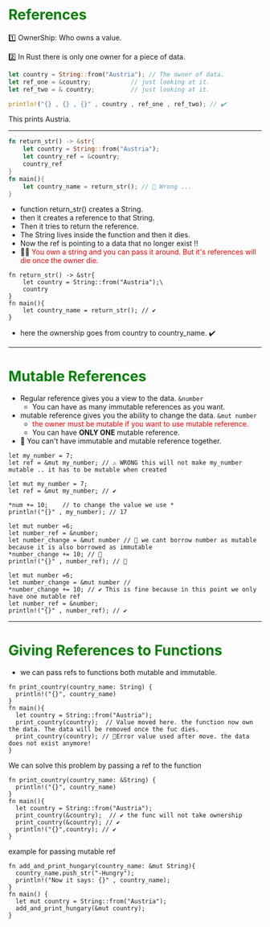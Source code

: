 # <font color="green">References </font>

1️⃣ OwnerShip: Who owns a value.

2️⃣ In Rust there is only one owner for a piece of data.

```rust
let country = String::from("Austria"); // The owner of data.
let ref_one = &country;           // just looking at it.
let ref_two = & country;          // just looking at it.

println!("{} , {} , {}" , country , ref_one , ref_two); // ✔️
```

This prints Austria.

---

```rust
fn return_str() -> &str{
    let country = String::from("Austria");
    let country_ref = &country;
    country_ref
}
fn main(){
    let country_name = return_str(); // 🛑 Wrong ...
}
```

- function return_str() creates a String.
- then it creates a reference to that String.
- Then it tries to return the reference.
- The String lives inside the function and then it dies.
- Now the ref is pointing to a data that no longer exist !!
- 🦀🦀<font color="red"> You own a string and you can pass it around. But it's references will die once the owner die. </font>

```
fn return_str() -> &str{
    let country = String::from("Austria");\
    country
}
fn main(){
    let country_name = return_str(); // ✔️
}
```

- here the ownership goes from country to country_name. ✔️

---

# <font color="green">Mutable References</font>

- Regular reference gives you a view to the data. `&number`
  - You can have as many immutable references as you want.
- mutable reference gives you the ability to change the data. `&mut number`
  - <font color="red"> the owner must be mutable if you want to use mutable reference. </font>
  - You can have **ONLY ONE** mutable reference.
- 📝 You can't have immutable and mutable reference together.

```
let my_number = 7;
let ref = &mut my_number; // ⚠️ WRONG this will not make my_number mutable .. it has to be mutable when created
```

```
let mut my_number = 7;
let ref = &mut my_number; // ✔️

*num += 10;    // to change the value we use *
println!("{}" , my_number); // 17
```

```
let mut number =6;
let number_ref = &number;
let number_change = &mut number // 🛑 we cant borrow number as mutable because it is also borrowed as immutable
*number_change += 10; // 🛑
println!("{}" , number_ref); // 🛑
```

```
let mut number =6;
let number_change = &mut number //
*number_change += 10; // ✔️ This is fine because in this point we only have one mutable ref
let number_ref = &number;
println!("{}" , number_ref); // ✔️
```

---

# <font color="Green"> Giving References to Functions </font>

- we can pass refs to functions both mutable and immutable.

```
fn print_country(country_name: String) {
  println!("{}", country_name)
}
fn main(){
  let country = String::from("Austria");
  print_country(country);  // Value moved here. the function now own the data. The data will be removed once the fuc dies.
  print_country(country); // 🛑Error value used after move. the data does not exist anymore!
}
```

We can solve this problem by passing a ref to the function

```
fn print_country(country_name: &String) {
  println!("{}", country_name)
}
fn main(){
  let country = String::from("Austria");
  print_country(&country);  // ✔️ the func will not take ownership
  print_country(&country); // ✔️
  println!("{}",country); // ✔️
}
```

example for passing mutable ref

```
fn add_and_print_hungary(country_name: &mut String){
  country_name.push_str("-Hungry");
  println!("Now it says: {}" , country_name);
}
fn main() {
  let mut country = String::from("Austria");
  add_and_print_hungary(&mut country);
}
```
